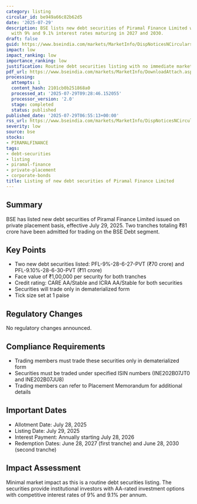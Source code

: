 ```yaml
---
category: listing
circular_id: be949a66c82b62d5
date: '2025-07-29'
description: BSE lists new debt securities of Piramal Finance Limited worth ₹81 crore
  with 9% and 9.1% interest rates maturing in 2027 and 2030.
draft: false
guid: https://www.bseindia.com/markets/MarketInfo/DispNoticesNCirculars.aspx?Noticeid={1164BE21-E899-4006-BF1A-D530D2C9F793}&noticeno=20250729-3&dt=07/29/2025&icount=3&totcount=10&flag=0
impact: low
impact_ranking: low
importance_ranking: low
justification: Routine debt securities listing with no immediate market impact
pdf_url: https://www.bseindia.com/markets/MarketInfo/DownloadAttach.aspx?id=20250729-3&attachedId=
processing:
  attempts: 1
  content_hash: 2101cb0b251868a0
  processed_at: '2025-07-29T09:28:46.152055'
  processor_version: '2.0'
  stage: completed
  status: published
published_date: '2025-07-29T06:55:13+00:00'
rss_url: https://www.bseindia.com/markets/MarketInfo/DispNoticesNCirculars.aspx?Noticeid={1164BE21-E899-4006-BF1A-D530D2C9F793}&noticeno=20250729-3&dt=07/29/2025&icount=3&totcount=10&flag=0
severity: low
source: bse
stocks:
- PIRAMALFINANCE
tags:
- debt-securities
- listing
- piramal-finance
- private-placement
- corporate-bonds
title: Listing of new debt securities of Piramal Finance Limited
---
```


## Summary

BSE has listed new debt securities of Piramal Finance Limited issued on private placement basis, effective July 29, 2025. Two tranches totaling ₹81 crore have been admitted for trading on the BSE Debt segment.

## Key Points

- Two new debt securities listed: PFL-9%-28-6-27-PVT (₹70 crore) and PFL-9.10%-28-6-30-PVT (₹11 crore)
- Face value of ₹1,00,000 per security for both tranches
- Credit rating: CARE AA/Stable and ICRA AA/Stable for both securities
- Securities will trade only in dematerialized form
- Tick size set at 1 paise

## Regulatory Changes

No regulatory changes announced.

## Compliance Requirements

- Trading members must trade these securities only in dematerialized form
- Securities must be traded under specified ISIN numbers (INE202B07JT0 and INE202B07JU8)
- Trading members can refer to Placement Memorandum for additional details

## Important Dates

- Allotment Date: July 28, 2025
- Listing Date: July 29, 2025
- Interest Payment: Annually starting July 28, 2026
- Redemption Dates: June 28, 2027 (first tranche) and June 28, 2030 (second tranche)

## Impact Assessment

Minimal market impact as this is a routine debt securities listing. The securities provide institutional investors with AA-rated investment options with competitive interest rates of 9% and 9.1% per annum.